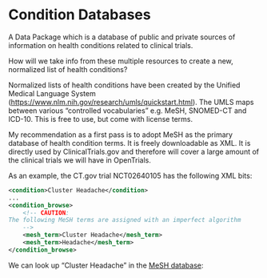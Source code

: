 # Condition Databases

A Data Package which is a database of public and private sources of
information on health conditions related to clinical trials.

How will we take info from these multiple resources to create a new, normalized list of health conditions?

Normalized lists of health conditions have been created by the Unified
Medical Language System
(https://www.nlm.nih.gov/research/umls/quickstart.html).  The UMLS
maps between various “controlled vocabularies” e.g. MeSH, SNOMED-CT
and ICD-10.  This is free to use, but come with license terms.

My recommendation as a first pass is to adopt MeSH as the primary
database of health condition terms.  It is freely downloadable as XML.
It is directly used by ClinicalTrials.gov and therefore will cover a
large amount of the clinical trials we will have in OpenTrials.

As an example, the CT.gov trial NCT02640105 has the following XML bits:

```xml
<condition>Cluster Headache</condition>
...
<condition_browse>
    <!-- CAUTION:  
The following MeSH terms are assigned with an imperfect algorithm  
    -->
    <mesh_term>Cluster Headache</mesh_term>
    <mesh_term>Headache</mesh_term>
</condition_browse>
```

We can look up “Cluster Headache” in the [MeSH database](https://www.nlm.nih.gov/cgi/mesh/2016/MB_cgi?term=cluster%20headache):




